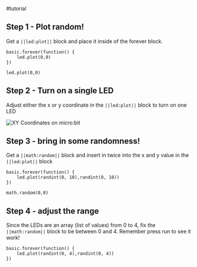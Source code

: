 #tutorial

## Step 1 - Plot random!

Get a ``||led:plot||`` block and place it inside of the forever block.
    
```blocks
basic.forever(function() {
    led.plot(0,0)
})
```

```ghost
led.plot(0,0)
```

## Step 2 - Turn on a single LED

Adjust either the x or y coordinate in the ``||led:plot||`` block to turn on one LED

![XY Coordinates on micro:bit](https://rypsmith.github.io/randomleds1/displayxycoords.png)

## Step 3 - bring in some randomness!

Get a ``||math:random||`` block and insert in twice into the x and y value in the ``||led:plot||`` block

```blocks
basic.forever(function() {
    led.plot(randint(0, 10),randint(0, 10))
})
```

```ghost
math.random(0,0)
```

## Step 4 - adjust the range

Since the LEDs are an array (list of values) from 0 to 4, fix the ``||math:random||`` block to be between 0 and 4. Remember press run to see it work!

```blocks
basic.forever(function() {
    led.plot(randint(0, 4),randint(0, 4))
})
```

<script src="https://makecode.com/gh-pages-embed.js"></script><script>makeCodeRender("{{ site.makecode.home_url }}", "{{ site.github.owner_name }}/{{ site.github.repository_name }}");</script>
